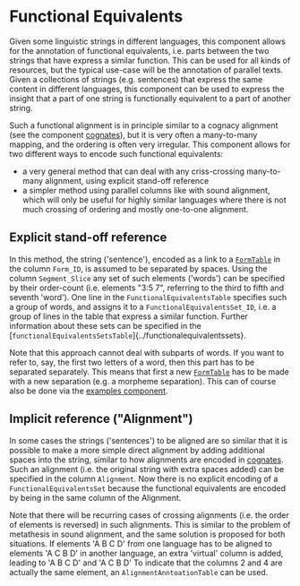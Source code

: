 # Functional Equivalents

Given some linguistic strings in different languages, this component allows for the annotation of functional equivalents, i.e. parts between the two strings that have express a similar function. This can be used for all kinds of resources, but the typical use-case will be the annotation of parallel texts. Given a collections of strings (e.g. sentences) that express the same content in different languages, this component can be used to express the insight that a part of one string is functionally equivalent to a part of another string. 

Such a functional alignment is in principle similar to a cognacy alignment (see the component [cognates](../cognates)), but it is very often a many-to-many mapping, and the ordering is often very irregular. This component allows for two different ways to encode such functional equivalents:

- a very general method that can deal with any criss-crossing many-to-many alignment, using explicit stand-off reference
- a simpler method using parallel columns like with sound alignment, which will only be useful for highly similar languages where there is not much crossing of ordering and mostly one-to-one alignment.

## Explicit stand-off reference

In this method, the string ('sentence'), encoded as a link to a [`FormTable`](../forms) in the column `Form_ID`, is assumed to be separated by spaces. Using the column `Segment_Slice` any set of such elements ('words') can be specified by their order-count (i.e. elements "3:5 7", referring to the third to fifth and seventh 'word'). One line in the `FunctionalEquivalentsTable` specifies such a group of words, and assigns it to a `FunctionalEquivalentsSet_ID`, i.e. a group of lines in the table that express a similar function. Further information about these sets can be specified in the [`functionalEquivalentsSetsTable`]{../functionalequivalentssets}.

Note that this approach cannot deal with subparts of words. If you want to refer to, say, the first two letters of a word, then this part has to be separated separately. This means that first a new [`FormTable`](../forms) has to be made with a new separation (e.g. a morpheme separation). This can of course also be done via the [examples component](../examples).

## Implicit reference ("Alignment")

In some cases the strings ('sentences') to be aligned are so similar that it is possible to make a more simple direct alignment by adding additional spaces into the string, similar to how alignments are encoded in [cognates](../cognates). Such an alignment (i.e. the original string with extra spaces added) can be specified in the column `Alignment`. Now there is no explicit encoding of a `FunctionalEquivalentsSet` because the functional equivalents are encoded by being in the same column of the Alignment.

Note that there will be recurring cases of crossing alignments (i.e. the order of elements is reversed) in such alignments. This is similar to the problem of metathesis in sound alignment, and the same solution is proposed for both situations. If elements 'A B C D' from one language has to be aligned to elements 'A C B D' in another language, an extra 'virtual' column is added, leading to 'A  B C D' and 'A C B  D' To indicate that the columns 2 and 4 are actually the same element, an `AlignmentAnntoationTable` can be used.
